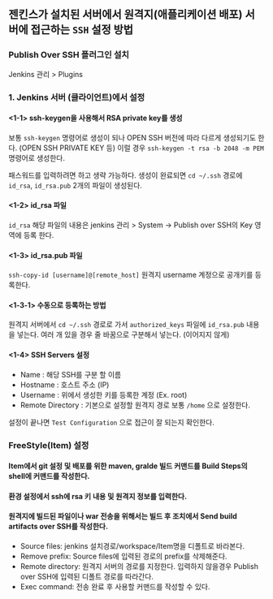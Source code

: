 ## 젠킨스가 설치된 서버에서 원격지(애플리케이션 배포) 서버에 접근하는 `SSH` 설정 방법

### Publish Over SSH 플러그인 설치
Jenkins 관리 > Plugins

### 1. Jenkins 서버 (클라이언트)에서 설정
#### <1-1> ssh-keygen을 사용해서 RSA private key를 생성
보통 `ssh-keygen` 명령어로 생성이 되나 OPEN SSH 버전에 따라 다르게 생성되기도 한다. (OPEN SSH PRIVATE KEY 등) 이럴 경우 `ssh-keygen -t rsa -b 2048 -m PEM` 명령어로 생성한다. 

패스워드를 입력하려면 하고 생략 가능하다. 생성이 완료되면 `cd ~/.ssh` 경로에 `id_rsa`, `id_rsa.pub` 2개의 파일이 생성된다.

#### <1-2> id_rsa 파일
`id_rsa` 해당 파일의 내용은 jenkins 관리 > System -> Publish over SSH의 Key 영역에 등록 한다.

#### <1-3> id_rsa.pub 파일
```ssh-copy-id [username]@[remote_host]```
원격지 username 계정으로 공개키를 등록한다.

#### <1-3-1> 수동으로 등록하는 방법
원격지 서버에서 `cd ~/.ssh` 경로로 가서 `authorized_keys` 파일에 `id_rsa.pub` 내용을 넣는다. 여러 개 있을 경우 줄 바꿈으로 구분해서 넣는다. (이어지지 않게)

#### <1-4> SSH Servers 설정
- Name : 해당 SSH를 구분 할 이름
- Hostname : 호스트 주소 (IP)
- Username : 위에서 생성한 키를 등록한 계정 (Ex. root)
- Remote Directory : 기본으로 설정할 원격지 경로 보통 `/home` 으로 설정한다.

설정이 끝나면 `Test Configuration` 으로 접근이 잘 되는지 확인한다.

### FreeStyle(Item) 설정
#### Item에서 git 설정 및 배포를 위한 maven, gralde 빌드 커맨드를 **Build Steps**의 shell에 커맨드를 작성한다.
#### 환경 설정에서 ssh에 rsa 키 내용 및 원격지 정보를 입력한다.
#### 원격지에 빌드된 파일이나 war 전송을 위해서는 **빌드 후 조치**에서 Send build artifacts over SSH를 작성한다.
- Source files: jenkins 설치경로/workspace/Item명을 디폴트로 바라본다.
- Remove prefix: Source files에 입력된 경로의 prefix를 삭제해준다.
- Remote directory: 원격지 서버의 경로를 지정한다. 입력하지 않을경우 Publish over SSH에 입력된 디폴트 경로를 따라간다.
- Exec command: 전송 완료 후 사용할 커맨드를 작성할 수 있다.
